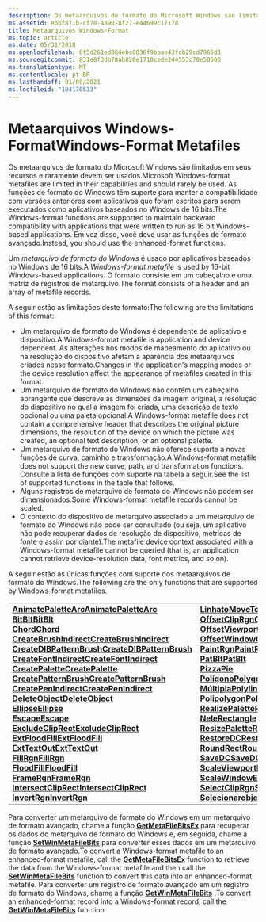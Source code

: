 ```yaml
---
description: Os metaarquivos de formato do Microsoft Windows são limitados em seus recursos e raramente devem ser usados.
ms.assetid: ebbf871b-cf78-4a90-8f27-e44699c17178
title: Metaarquivos Windows-Format
ms.topic: article
ms.date: 05/31/2018
ms.openlocfilehash: 6f5d261ed884ebc8836f9bbae43fcb29cd7965d3
ms.sourcegitcommit: 831e8f3db78ab820e1710cede244553c70e50500
ms.translationtype: MT
ms.contentlocale: pt-BR
ms.lasthandoff: 01/08/2021
ms.locfileid: "104170533"
---
```

# <a name="windows-format-metafiles"></a><span data-ttu-id="8c8e2-103">Metaarquivos Windows-Format</span><span class="sxs-lookup"><span data-stu-id="8c8e2-103">Windows-Format Metafiles</span></span>

<span data-ttu-id="8c8e2-104">Os metaarquivos de formato do Microsoft Windows são limitados em seus recursos e raramente devem ser usados.</span><span class="sxs-lookup"><span data-stu-id="8c8e2-104">Microsoft Windows-format metafiles are limited in their capabilities and should rarely be used.</span></span> <span data-ttu-id="8c8e2-105">As funções de formato do Windows têm suporte para manter a compatibilidade com versões anteriores com aplicativos que foram escritos para serem executados como aplicativos baseados no Windows de 16 bits.</span><span class="sxs-lookup"><span data-stu-id="8c8e2-105">The Windows-format functions are supported to maintain backward compatibility with applications that were written to run as 16 bit Windows-based applications.</span></span> <span data-ttu-id="8c8e2-106">Em vez disso, você deve usar as funções de formato avançado.</span><span class="sxs-lookup"><span data-stu-id="8c8e2-106">Instead, you should use the enhanced-format functions.</span></span>

<span data-ttu-id="8c8e2-107">Um *metarquivo de formato do Windows* é usado por aplicativos baseados no Windows de 16 bits.</span><span class="sxs-lookup"><span data-stu-id="8c8e2-107">A *Windows-format metafile* is used by 16-bit Windows-based applications.</span></span> <span data-ttu-id="8c8e2-108">O formato consiste em um cabeçalho e uma matriz de registros de metarquivo.</span><span class="sxs-lookup"><span data-stu-id="8c8e2-108">The format consists of a header and an array of metafile records.</span></span>

<span data-ttu-id="8c8e2-109">A seguir estão as limitações deste formato:</span><span class="sxs-lookup"><span data-stu-id="8c8e2-109">The following are the limitations of this format:</span></span>

-   <span data-ttu-id="8c8e2-110">Um metarquivo de formato do Windows é dependente de aplicativo e dispositivo.</span><span class="sxs-lookup"><span data-stu-id="8c8e2-110">A Windows-format metafile is application and device dependent.</span></span> <span data-ttu-id="8c8e2-111">As alterações nos modos de mapeamento do aplicativo ou na resolução do dispositivo afetam a aparência dos metaarquivos criados nesse formato.</span><span class="sxs-lookup"><span data-stu-id="8c8e2-111">Changes in the application's mapping modes or the device resolution affect the appearance of metafiles created in this format.</span></span>
-   <span data-ttu-id="8c8e2-112">Um metarquivo de formato do Windows não contém um cabeçalho abrangente que descreve as dimensões da imagem original, a resolução do dispositivo no qual a imagem foi criada, uma descrição de texto opcional ou uma paleta opcional.</span><span class="sxs-lookup"><span data-stu-id="8c8e2-112">A Windows-format metafile does not contain a comprehensive header that describes the original picture dimensions, the resolution of the device on which the picture was created, an optional text description, or an optional palette.</span></span>
-   <span data-ttu-id="8c8e2-113">Um metarquivo de formato do Windows não oferece suporte a novas funções de curva, caminho e transformação.</span><span class="sxs-lookup"><span data-stu-id="8c8e2-113">A Windows-format metafile does not support the new curve, path, and transformation functions.</span></span> <span data-ttu-id="8c8e2-114">Consulte a lista de funções com suporte na tabela a seguir.</span><span class="sxs-lookup"><span data-stu-id="8c8e2-114">See the list of supported functions in the table that follows.</span></span>
-   <span data-ttu-id="8c8e2-115">Alguns registros de metarquivo de formato do Windows não podem ser dimensionados.</span><span class="sxs-lookup"><span data-stu-id="8c8e2-115">Some Windows-format metafile records cannot be scaled.</span></span>
-   <span data-ttu-id="8c8e2-116">O contexto do dispositivo de metarquivo associado a um metarquivo de formato do Windows não pode ser consultado (ou seja, um aplicativo não pode recuperar dados de resolução de dispositivo, métricas de fonte e assim por diante).</span><span class="sxs-lookup"><span data-stu-id="8c8e2-116">The metafile device context associated with a Windows-format metafile cannot be queried (that is, an application cannot retrieve device-resolution data, font metrics, and so on).</span></span>

<span data-ttu-id="8c8e2-117">A seguir estão as únicas funções com suporte dos metaarquivos de formato do Windows.</span><span class="sxs-lookup"><span data-stu-id="8c8e2-117">The following are the only functions that are supported by Windows-format metafiles.</span></span>



|                                                                                                                                                                                                                                                                                                                                                                                                                                                                                                                                                                                                                                                                                                                                                                                                                                                                                                                                                                                                                         |                                                                                                                                                                                                                                                                                                                                                                                                                                                                                                                                                                                                                                                                                                                                                                                                                                                                                                                                                                               |                                                                                                                                                                                                                                                                                                                                                                                                                                                                                                                                                                                                                                                                                                                                                                                                                                                                                                                                                                                                                                                                                     |
|-------------------------------------------------------------------------------------------------------------------------------------------------------------------------------------------------------------------------------------------------------------------------------------------------------------------------------------------------------------------------------------------------------------------------------------------------------------------------------------------------------------------------------------------------------------------------------------------------------------------------------------------------------------------------------------------------------------------------------------------------------------------------------------------------------------------------------------------------------------------------------------------------------------------------------------------------------------------------------------------------------------------------|-------------------------------------------------------------------------------------------------------------------------------------------------------------------------------------------------------------------------------------------------------------------------------------------------------------------------------------------------------------------------------------------------------------------------------------------------------------------------------------------------------------------------------------------------------------------------------------------------------------------------------------------------------------------------------------------------------------------------------------------------------------------------------------------------------------------------------------------------------------------------------------------------------------------------------------------------------------------------------|-------------------------------------------------------------------------------------------------------------------------------------------------------------------------------------------------------------------------------------------------------------------------------------------------------------------------------------------------------------------------------------------------------------------------------------------------------------------------------------------------------------------------------------------------------------------------------------------------------------------------------------------------------------------------------------------------------------------------------------------------------------------------------------------------------------------------------------------------------------------------------------------------------------------------------------------------------------------------------------------------------------------------------------------------------------------------------------|
| <span data-ttu-id="8c8e2-118">[**AnimatePalette**](/windows/desktop/api/Wingdi/nf-wingdi-animatepalette)[**Arc**](/windows/desktop/api/Wingdi/nf-wingdi-arc)</span><span class="sxs-lookup"><span data-stu-id="8c8e2-118">[**AnimatePalette**](/windows/desktop/api/Wingdi/nf-wingdi-animatepalette)[**Arc**](/windows/desktop/api/Wingdi/nf-wingdi-arc)</span></span><br/> [<span data-ttu-id="8c8e2-119">**BitBlt**</span><span class="sxs-lookup"><span data-stu-id="8c8e2-119">**BitBlt**</span></span>](/windows/desktop/api/Wingdi/nf-wingdi-bitblt)<br/> [<span data-ttu-id="8c8e2-120">**Chord**</span><span class="sxs-lookup"><span data-stu-id="8c8e2-120">**Chord**</span></span>](/windows/desktop/api/Wingdi/nf-wingdi-chord)<br/> [<span data-ttu-id="8c8e2-121">**CreateBrushIndirect**</span><span class="sxs-lookup"><span data-stu-id="8c8e2-121">**CreateBrushIndirect**</span></span>](/windows/desktop/api/Wingdi/nf-wingdi-createbrushindirect)<br/> [<span data-ttu-id="8c8e2-122">**CreateDIBPatternBrush**</span><span class="sxs-lookup"><span data-stu-id="8c8e2-122">**CreateDIBPatternBrush**</span></span>](/windows/desktop/api/Wingdi/nf-wingdi-createdibpatternbrush)<br/> [<span data-ttu-id="8c8e2-123">**CreateFontIndirect**</span><span class="sxs-lookup"><span data-stu-id="8c8e2-123">**CreateFontIndirect**</span></span>](/windows/desktop/api/Wingdi/nf-wingdi-createfontindirecta)<br/> [<span data-ttu-id="8c8e2-124">**CreatePalette**</span><span class="sxs-lookup"><span data-stu-id="8c8e2-124">**CreatePalette**</span></span>](/windows/desktop/api/Wingdi/nf-wingdi-createpalette)<br/> [<span data-ttu-id="8c8e2-125">**CreatePatternBrush**</span><span class="sxs-lookup"><span data-stu-id="8c8e2-125">**CreatePatternBrush**</span></span>](/windows/desktop/api/Wingdi/nf-wingdi-createpatternbrush)<br/> [<span data-ttu-id="8c8e2-126">**CreatePenIndirect**</span><span class="sxs-lookup"><span data-stu-id="8c8e2-126">**CreatePenIndirect**</span></span>](/windows/desktop/api/Wingdi/nf-wingdi-createpenindirect)<br/> [<span data-ttu-id="8c8e2-127">**DeleteObject**</span><span class="sxs-lookup"><span data-stu-id="8c8e2-127">**DeleteObject**</span></span>](/windows/desktop/api/Wingdi/nf-wingdi-deleteobject)<br/> [<span data-ttu-id="8c8e2-128">**Ellipse**</span><span class="sxs-lookup"><span data-stu-id="8c8e2-128">**Ellipse**</span></span>](/windows/desktop/api/Wingdi/nf-wingdi-ellipse)<br/> [<span data-ttu-id="8c8e2-129">**Escape**</span><span class="sxs-lookup"><span data-stu-id="8c8e2-129">**Escape**</span></span>](/windows/win32/api/wingdi/nf-wingdi-escape)<br/> [<span data-ttu-id="8c8e2-130">**ExcludeClipRect**</span><span class="sxs-lookup"><span data-stu-id="8c8e2-130">**ExcludeClipRect**</span></span>](/windows/desktop/api/Wingdi/nf-wingdi-excludecliprect)<br/> [<span data-ttu-id="8c8e2-131">**ExtFloodFill**</span><span class="sxs-lookup"><span data-stu-id="8c8e2-131">**ExtFloodFill**</span></span>](/windows/desktop/api/Wingdi/nf-wingdi-extfloodfill)<br/> [<span data-ttu-id="8c8e2-132">**ExtTextOut**</span><span class="sxs-lookup"><span data-stu-id="8c8e2-132">**ExtTextOut**</span></span>](/windows/desktop/api/Wingdi/nf-wingdi-exttextouta)<br/> [<span data-ttu-id="8c8e2-133">**FillRgn**</span><span class="sxs-lookup"><span data-stu-id="8c8e2-133">**FillRgn**</span></span>](/windows/desktop/api/Wingdi/nf-wingdi-fillrgn)<br/> [<span data-ttu-id="8c8e2-134">**FloodFill**</span><span class="sxs-lookup"><span data-stu-id="8c8e2-134">**FloodFill**</span></span>](/windows/desktop/api/Wingdi/nf-wingdi-floodfill)<br/> [<span data-ttu-id="8c8e2-135">**FrameRgn**</span><span class="sxs-lookup"><span data-stu-id="8c8e2-135">**FrameRgn**</span></span>](/windows/desktop/api/Wingdi/nf-wingdi-framergn)<br/> [<span data-ttu-id="8c8e2-136">**IntersectClipRect**</span><span class="sxs-lookup"><span data-stu-id="8c8e2-136">**IntersectClipRect**</span></span>](/windows/desktop/api/Wingdi/nf-wingdi-intersectcliprect)<br/> [<span data-ttu-id="8c8e2-137">**InvertRgn**</span><span class="sxs-lookup"><span data-stu-id="8c8e2-137">**InvertRgn**</span></span>](/windows/desktop/api/Wingdi/nf-wingdi-invertrgn)<br/> | <span data-ttu-id="8c8e2-138">[**Linhato**](/windows/desktop/api/Wingdi/nf-wingdi-lineto)[**MoveToEx**](/windows/desktop/api/Wingdi/nf-wingdi-movetoex)</span><span class="sxs-lookup"><span data-stu-id="8c8e2-138">[**LineTo**](/windows/desktop/api/Wingdi/nf-wingdi-lineto)[**MoveToEx**](/windows/desktop/api/Wingdi/nf-wingdi-movetoex)</span></span><br/> [<span data-ttu-id="8c8e2-139">**OffsetClipRgn**</span><span class="sxs-lookup"><span data-stu-id="8c8e2-139">**OffsetClipRgn**</span></span>](/windows/desktop/api/Wingdi/nf-wingdi-offsetcliprgn)<br/> [<span data-ttu-id="8c8e2-140">**OffsetViewportOrgEx**</span><span class="sxs-lookup"><span data-stu-id="8c8e2-140">**OffsetViewportOrgEx**</span></span>](/windows/desktop/api/Wingdi/nf-wingdi-offsetviewportorgex)<br/> [<span data-ttu-id="8c8e2-141">**OffsetWindowOrgEx**</span><span class="sxs-lookup"><span data-stu-id="8c8e2-141">**OffsetWindowOrgEx**</span></span>](/windows/desktop/api/Wingdi/nf-wingdi-offsetwindoworgex)<br/> [<span data-ttu-id="8c8e2-142">**PaintRgn**</span><span class="sxs-lookup"><span data-stu-id="8c8e2-142">**PaintRgn**</span></span>](/windows/desktop/api/Wingdi/nf-wingdi-paintrgn)<br/> [<span data-ttu-id="8c8e2-143">**PatBlt**</span><span class="sxs-lookup"><span data-stu-id="8c8e2-143">**PatBlt**</span></span>](/windows/desktop/api/Wingdi/nf-wingdi-patblt)<br/> [<span data-ttu-id="8c8e2-144">**Pizza**</span><span class="sxs-lookup"><span data-stu-id="8c8e2-144">**Pie**</span></span>](/windows/desktop/api/Wingdi/nf-wingdi-pie)<br/> [<span data-ttu-id="8c8e2-145">**Polígono**</span><span class="sxs-lookup"><span data-stu-id="8c8e2-145">**Polygon**</span></span>](/windows/desktop/api/Wingdi/nf-wingdi-polygon)<br/> [<span data-ttu-id="8c8e2-146">**Múltipla**</span><span class="sxs-lookup"><span data-stu-id="8c8e2-146">**Polyline**</span></span>](/windows/desktop/api/Wingdi/nf-wingdi-polyline)<br/> [<span data-ttu-id="8c8e2-147">**Polipolygon**</span><span class="sxs-lookup"><span data-stu-id="8c8e2-147">**PolyPolygon**</span></span>](/windows/desktop/api/Wingdi/nf-wingdi-polypolygon)<br/> [<span data-ttu-id="8c8e2-148">**RealizePalette**</span><span class="sxs-lookup"><span data-stu-id="8c8e2-148">**RealizePalette**</span></span>](/windows/desktop/api/Wingdi/nf-wingdi-realizepalette)<br/> [<span data-ttu-id="8c8e2-149">**Nele**</span><span class="sxs-lookup"><span data-stu-id="8c8e2-149">**Rectangle**</span></span>](/windows/desktop/api/Wingdi/nf-wingdi-rectangle)<br/> [<span data-ttu-id="8c8e2-150">**ResizePalette**</span><span class="sxs-lookup"><span data-stu-id="8c8e2-150">**ResizePalette**</span></span>](/windows/desktop/api/Wingdi/nf-wingdi-resizepalette)<br/> [<span data-ttu-id="8c8e2-151">**RestoreDC**</span><span class="sxs-lookup"><span data-stu-id="8c8e2-151">**RestoreDC**</span></span>](/windows/desktop/api/Wingdi/nf-wingdi-restoredc)<br/> [<span data-ttu-id="8c8e2-152">**RoundRect**</span><span class="sxs-lookup"><span data-stu-id="8c8e2-152">**RoundRect**</span></span>](/windows/desktop/api/Wingdi/nf-wingdi-roundrect)<br/> [<span data-ttu-id="8c8e2-153">**SaveDC**</span><span class="sxs-lookup"><span data-stu-id="8c8e2-153">**SaveDC**</span></span>](/windows/desktop/api/Wingdi/nf-wingdi-savedc)<br/> [<span data-ttu-id="8c8e2-154">**ScaleViewportExtEx**</span><span class="sxs-lookup"><span data-stu-id="8c8e2-154">**ScaleViewportExtEx**</span></span>](/windows/desktop/api/Wingdi/nf-wingdi-scaleviewportextex)<br/> [<span data-ttu-id="8c8e2-155">**ScaleWindowExtEx**</span><span class="sxs-lookup"><span data-stu-id="8c8e2-155">**ScaleWindowExtEx**</span></span>](/windows/desktop/api/Wingdi/nf-wingdi-scalewindowextex)<br/> [<span data-ttu-id="8c8e2-156">**SelectClipRgn**</span><span class="sxs-lookup"><span data-stu-id="8c8e2-156">**SelectClipRgn**</span></span>](/windows/desktop/api/Wingdi/nf-wingdi-selectcliprgn)<br/> [<span data-ttu-id="8c8e2-157">**Selecionarobject**</span><span class="sxs-lookup"><span data-stu-id="8c8e2-157">**SelectObject**</span></span>](/windows/desktop/api/Wingdi/nf-wingdi-selectobject)<br/> | <span data-ttu-id="8c8e2-158">[**SelectPalette**](/windows/desktop/api/Wingdi/nf-wingdi-selectpalette)[**SetBkColor**](/windows/desktop/api/Wingdi/nf-wingdi-setbkcolor)</span><span class="sxs-lookup"><span data-stu-id="8c8e2-158">[**SelectPalette**](/windows/desktop/api/Wingdi/nf-wingdi-selectpalette)[**SetBkColor**](/windows/desktop/api/Wingdi/nf-wingdi-setbkcolor)</span></span><br/> [<span data-ttu-id="8c8e2-159">**SetBkMode**</span><span class="sxs-lookup"><span data-stu-id="8c8e2-159">**SetBkMode**</span></span>](/windows/desktop/api/Wingdi/nf-wingdi-setbkmode)<br/> [<span data-ttu-id="8c8e2-160">**SetDIBitsToDevice**</span><span class="sxs-lookup"><span data-stu-id="8c8e2-160">**SetDIBitsToDevice**</span></span>](/windows/desktop/api/Wingdi/nf-wingdi-setdibitstodevice)<br/> [<span data-ttu-id="8c8e2-161">**SetMapMode**</span><span class="sxs-lookup"><span data-stu-id="8c8e2-161">**SetMapMode**</span></span>](/windows/desktop/api/Wingdi/nf-wingdi-setmapmode)<br/> [<span data-ttu-id="8c8e2-162">**SetMapperFlags**</span><span class="sxs-lookup"><span data-stu-id="8c8e2-162">**SetMapperFlags**</span></span>](/windows/desktop/api/Wingdi/nf-wingdi-setmapperflags)<br/> [<span data-ttu-id="8c8e2-163">**SetPaletteEntries**</span><span class="sxs-lookup"><span data-stu-id="8c8e2-163">**SetPaletteEntries**</span></span>](/windows/desktop/api/Wingdi/nf-wingdi-setpaletteentries)<br/> [<span data-ttu-id="8c8e2-164">**SetPixel**</span><span class="sxs-lookup"><span data-stu-id="8c8e2-164">**SetPixel**</span></span>](/windows/desktop/api/Wingdi/nf-wingdi-setpixel)<br/> [<span data-ttu-id="8c8e2-165">**SetPolyFillMode**</span><span class="sxs-lookup"><span data-stu-id="8c8e2-165">**SetPolyFillMode**</span></span>](/windows/desktop/api/Wingdi/nf-wingdi-setpolyfillmode)<br/> [<span data-ttu-id="8c8e2-166">**SetROP2**</span><span class="sxs-lookup"><span data-stu-id="8c8e2-166">**SetROP2**</span></span>](/windows/desktop/api/Wingdi/nf-wingdi-setrop2)<br/> [<span data-ttu-id="8c8e2-167">**SetStretchBltMode**</span><span class="sxs-lookup"><span data-stu-id="8c8e2-167">**SetStretchBltMode**</span></span>](/windows/desktop/api/Wingdi/nf-wingdi-setstretchbltmode)<br/> [<span data-ttu-id="8c8e2-168">**SetTextAlign**</span><span class="sxs-lookup"><span data-stu-id="8c8e2-168">**SetTextAlign**</span></span>](/windows/desktop/api/Wingdi/nf-wingdi-settextalign)<br/> [<span data-ttu-id="8c8e2-169">**SetTextCharacterExtra**</span><span class="sxs-lookup"><span data-stu-id="8c8e2-169">**SetTextCharacterExtra**</span></span>](/windows/desktop/api/Wingdi/nf-wingdi-settextcharacterextra)<br/> [<span data-ttu-id="8c8e2-170">**SetTextColor**</span><span class="sxs-lookup"><span data-stu-id="8c8e2-170">**SetTextColor**</span></span>](/windows/desktop/api/Wingdi/nf-wingdi-settextcolor)<br/> [<span data-ttu-id="8c8e2-171">**SetTextJustification**</span><span class="sxs-lookup"><span data-stu-id="8c8e2-171">**SetTextJustification**</span></span>](/windows/desktop/api/Wingdi/nf-wingdi-settextjustification)<br/> [<span data-ttu-id="8c8e2-172">**SetViewportOrgEx**</span><span class="sxs-lookup"><span data-stu-id="8c8e2-172">**SetViewportOrgEx**</span></span>](/windows/desktop/api/Wingdi/nf-wingdi-setviewportorgex)<br/> [<span data-ttu-id="8c8e2-173">**SetWindowExtEx**</span><span class="sxs-lookup"><span data-stu-id="8c8e2-173">**SetWindowExtEx**</span></span>](/windows/desktop/api/Wingdi/nf-wingdi-setwindowextex)<br/> [<span data-ttu-id="8c8e2-174">**SetWindowOrgEx**</span><span class="sxs-lookup"><span data-stu-id="8c8e2-174">**SetWindowOrgEx**</span></span>](/windows/desktop/api/Wingdi/nf-wingdi-setwindoworgex)<br/> [<span data-ttu-id="8c8e2-175">**StretchBlt**</span><span class="sxs-lookup"><span data-stu-id="8c8e2-175">**StretchBlt**</span></span>](/windows/desktop/api/Wingdi/nf-wingdi-stretchblt)<br/> [<span data-ttu-id="8c8e2-176">**StretchDIBits**</span><span class="sxs-lookup"><span data-stu-id="8c8e2-176">**StretchDIBits**</span></span>](/windows/desktop/api/Wingdi/nf-wingdi-stretchdibits)<br/> [<span data-ttu-id="8c8e2-177">**Texto**</span><span class="sxs-lookup"><span data-stu-id="8c8e2-177">**TextOut**</span></span>](/windows/desktop/api/Wingdi/nf-wingdi-textouta)<br/> |



 

<span data-ttu-id="8c8e2-178">Para converter um metarquivo de formato do Windows em um metarquivo de formato avançado, chame a função [**GetMetaFileBitsEx**](/windows/desktop/api/Wingdi/nf-wingdi-getmetafilebitsex) para recuperar os dados do metarquivo de formato do Windows e, em seguida, chame a função [**SetWinMetaFileBits**](/windows/desktop/api/Wingdi/nf-wingdi-setwinmetafilebits) para converter esses dados em um metarquivo de formato avançado.</span><span class="sxs-lookup"><span data-stu-id="8c8e2-178">To convert a Windows-format metafile to an enhanced-format metafile, call the [**GetMetaFileBitsEx**](/windows/desktop/api/Wingdi/nf-wingdi-getmetafilebitsex) function to retrieve the data from the Windows-format metafile and then call the [**SetWinMetaFileBits**](/windows/desktop/api/Wingdi/nf-wingdi-setwinmetafilebits) function to convert this data into an enhanced-format metafile.</span></span> <span data-ttu-id="8c8e2-179">Para converter um registro de formato avançado em um registro de formato do Windows, chame a função [**GetWinMetaFileBits**](/windows/desktop/api/Wingdi/nf-wingdi-getwinmetafilebits) .</span><span class="sxs-lookup"><span data-stu-id="8c8e2-179">To convert an enhanced-format record into a Windows-format record, call the [**GetWinMetaFileBits**](/windows/desktop/api/Wingdi/nf-wingdi-getwinmetafilebits) function.</span></span>

 

 
